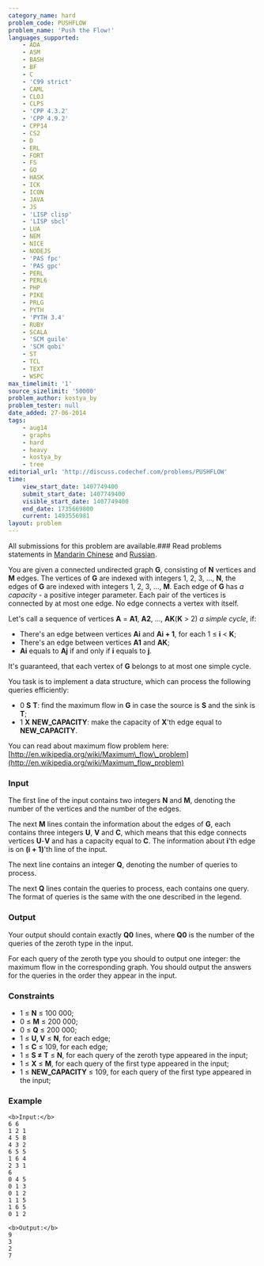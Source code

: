```yaml
---
category_name: hard
problem_code: PUSHFLOW
problem_name: 'Push the Flow!'
languages_supported:
    - ADA
    - ASM
    - BASH
    - BF
    - C
    - 'C99 strict'
    - CAML
    - CLOJ
    - CLPS
    - 'CPP 4.3.2'
    - 'CPP 4.9.2'
    - CPP14
    - CS2
    - D
    - ERL
    - FORT
    - FS
    - GO
    - HASK
    - ICK
    - ICON
    - JAVA
    - JS
    - 'LISP clisp'
    - 'LISP sbcl'
    - LUA
    - NEM
    - NICE
    - NODEJS
    - 'PAS fpc'
    - 'PAS gpc'
    - PERL
    - PERL6
    - PHP
    - PIKE
    - PRLG
    - PYTH
    - 'PYTH 3.4'
    - RUBY
    - SCALA
    - 'SCM guile'
    - 'SCM qobi'
    - ST
    - TCL
    - TEXT
    - WSPC
max_timelimit: '1'
source_sizelimit: '50000'
problem_author: kostya_by
problem_tester: null
date_added: 27-06-2014
tags:
    - aug14
    - graphs
    - hard
    - heavy
    - kostya_by
    - tree
editorial_url: 'http://discuss.codechef.com/problems/PUSHFLOW'
time:
    view_start_date: 1407749400
    submit_start_date: 1407749400
    visible_start_date: 1407749400
    end_date: 1735669800
    current: 1493556981
layout: problem
---
```

All submissions for this problem are available.###  Read problems statements in [Mandarin Chinese](http://www.codechef.com/download/translated/AUG14/mandarin/PUSHFLOW.pdf) and [Russian](http://www.codechef.com/download/translated/AUG14/russian/PUSHFLOW.pdf).

You are given a connected undirected graph **G**, consisting of **N** vertices and **M** edges. The vertices of **G** are indexed with integers 1, 2, 3, ..., **N**, the edges of **G** are indexed with integers 1, 2, 3, ..., **M**. Each edge of **G** has _a capacity_ - a positive integer parameter. Each pair of the vertices is connected by at most one edge. No edge connects a vertex with itself.

Let's call a sequence of vertices **A** = **A1**, **A2**, ..., **AK**(**K** > 2) _a simple cycle_, if:

- There's an edge between vertices **Ai** and **Ai + 1**, for each 1 ≤ **i** < **K**;
- There's an edge between vertices **A1** and **AK**;
- **Ai** equals to **Aj** if and only if **i** equals to **j**.

It's guaranteed, that each vertex of **G** belongs to at most one simple cycle.

You task is to implement a data structure, which can process the following queries efficiently:

- 0 **S** **T**: find the maximum flow in **G** in case the source is **S** and the sink is **T**;
- 1 **X** **NEW\_CAPACITY**: make the capacity of **X**'th edge equal to **NEW\_CAPACITY**.

You can read about maximum flow problem here: [http://en.wikipedia.org/wiki/Maximum\_flow\_problem](http://en.wikipedia.org/wiki/Maximum_flow_problem)

### Input

The first line of the input contains two integers **N** and **M**, denoting the number of the vertices and the number of the edges.

The next **M** lines contain the information about the edges of **G**, each contains three integers **U**, **V** and **C**, which means that this edge connects vertices **U**-**V** and has a capacity equal to **C**. The information about **i**'th edge is on **(i + 1)**'th line of the input.

The next line contains an integer **Q**, denoting the number of queries to process.

The next **Q** lines contain the queries to process, each contains one query. The format of queries is the same with the one described in the legend.

### Output

Your output should contain exactly **Q0** lines, where **Q0** is the number of the queries of the zeroth type in the input.

For each query of the zeroth type you should to output one integer: the maximum flow in the corresponding graph. You should output the answers for the queries in the order they appear in the input.

### Constraints

- 1 ≤ **N** ≤ 100 000;
- 0 ≤ **M** ≤ 200 000;
- 0 ≤ **Q** ≤ 200 000;
- 1 ≤ **U, V** ≤ **N**, for each edge;
- 1 ≤ **C** ≤ 109, for each edge;
- 1 ≤ **S ≠ T** ≤ **N**, for each query of the zeroth type appeared in the input;
- 1 ≤ **X** ≤ **M**, for each query of the first type appeared in the input;
- 1 ≤ **NEW\_CAPACITY** ≤ 109, for each query of the first type appeared in the input;

### Example

```
<b>Input:</b>
6 6
1 2 1
4 5 8
4 3 2
6 5 5
1 6 4
2 3 1
6
0 4 5
0 1 3
0 1 2
1 1 5
1 6 5
0 1 2

<b>Output:</b>
9
3
2
7

```